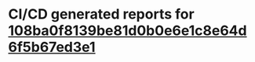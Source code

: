# CI/CD generated reports for [108ba0f8139be81d0b0e6e1c8e64d6f5b67ed3e1](https://github.com/hydephp/develop/commit/108ba0f8139be81d0b0e6e1c8e64d6f5b67ed3e1)

